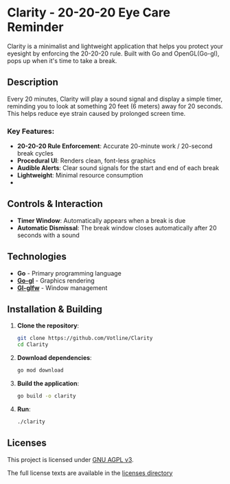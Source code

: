 # Clarity - 20-20-20 Eye Care Reminder

Clarity is a minimalist and lightweight application that helps you protect your eyesight by enforcing the 20-20-20 rule. Built with Go and OpenGL(Go-gl), pops up when it's time to take a break.

## Description

Every 20 minutes, Clarity will play a sound signal and display a simple timer, reminding you to look at something 20 feet (6 meters) away for 20 seconds. This helps reduce eye strain caused by prolonged screen time.

### Key Features:
- **20-20-20 Rule Enforcement**: Accurate 20-minute work / 20-second break cycles
- **Procedural UI**: Renders clean, font-less graphics
- **Audible Alerts**: Clear sound signals for the start and end of each break
- **Lightweight**: Minimal resource consumption
- 
## Controls & Interaction
- **Timer Window**: Automatically appears when a break is due
- **Automatic Dismissal**: The break window closes automatically after 20 seconds with a sound

## Technologies
- **Go** - Primary programming language
- **[Go-gl](https://github.com/go-gl/gl)** - Graphics rendering
- **[Gl-glfw](https://github.com/go-gl/glfw)** - Window management

## Installation & Building

1.  **Clone the repository**:
    ```bash
    git clone https://github.com/Votline/Clarity
    cd Clarity
    ```

2.  **Download dependencies**:
    ```bash
    go mod download
    ```

3.  **Build the application**:
    ```bash
    go build -o clarity
    ```

4.  **Run**:
    ```bash
    ./clarity 
    ```

## Licenses
This project is licensed under [GNU AGPL v3](LICENSE).

The full license texts are available in the [licenses directory](licenses/)
